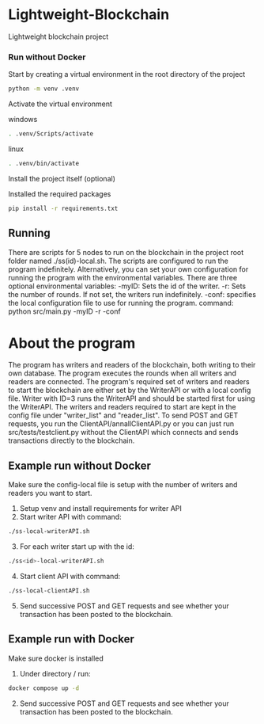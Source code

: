 # Lightweight-Blockchain

Lightweight blockchain project

### Run without Docker

Start by creating a virtual environment in the root directory of the project

```bash
python -m venv .venv
```

Activate the virtual environment

windows

```bash
. .venv/Scripts/activate
```

linux

```bash
. .venv/bin/activate
```

Install the project itself (optional)

Installed the required packages

```bash
pip install -r requirements.txt
```

## Running

There are scripts for 5 nodes to run on the blockchain in the project root folder named ./ss(id)-local.sh. The scripts are configured to run the program indefinitely. Alternatively, you can set your own configuration for running the program with the environmental variables.
There are three optional environmental variables:
-myID: Sets the id of the writer.
-r: Sets the number of rounds. If not set, the writers run indefinitely.
-conf: specifies the local configuration file to use for running the program.
command:
python src/main.py -myID <id> -r <number of rounds> -conf <config file>

# About the program

The program has writers and readers of the blockchain, both writing to their own database.
The program executes the rounds when all writers and readers are connected.
The program's required set of writers and readers to start the blockchain are either set by the WriterAPI or with a local config file.
Writer with ID=3 runs the WriterAPI and should be started first for using the WriterAPI.
The writers and readers required to start are kept in the config file under "writer_list" and "reader_list".
To send POST and GET requests, you run the ClientAPI/annallClientAPI.py or you can just run src/tests/testclient.py <port no.> without the ClientAPI which connects and sends transactions directly to the blockchain.

## Example run without Docker
Make sure the config-local file is setup with the number of writers and readers you want to start.
1. Setup venv and install requirements for writer API
2. Start writer API with command:
```bash
./ss-local-writerAPI.sh
```
3. For each writer start up with the id:
```bash
./ss<id>-local-writerAPI.sh
```
4. Start client API with command:
```bash
./ss-local-clientAPI.sh
```
5. Send successive POST and GET requests and see whether your transaction has been posted to the blockchain.

## Example run with Docker
Make sure docker is installed
1. Under directory / run:
```bash
docker compose up -d
```
2. Send successive POST and GET requests and see whether your transaction has been posted to the blockchain.



